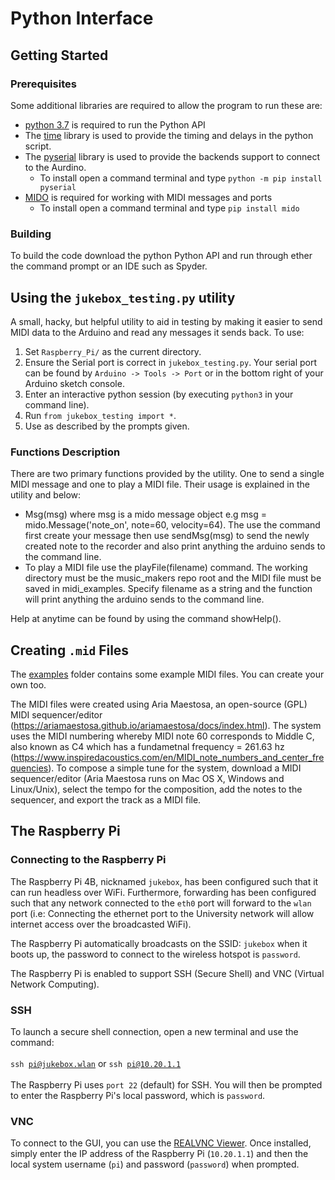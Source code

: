 # Python Interface

## Getting Started

### Prerequisites
Some additional libraries are required to allow the program to run these are:

- [python 3.7](https://www.python.org/downloads/release/python-370/) is required to run the Python API
- The [time](https://docs.python.org/3/library/time.html#module-time) library is used to provide the timing and delays in the python script.
- The [pyserial](https://pyserial.readthedocs.io/en/latest/pyserial.html) library is used to provide the backends support to connect to the Aurdino.
    - To install open a command terminal and type `python -m pip install pyserial`
- [MIDO](https://mido.readthedocs.io/en/latest/#) is required for working with MIDI messages and ports
    - To install open a command terminal and type `pip install mido`

### Building
To build the code download the python Python API and run through ether the command prompt or an IDE such as Spyder.

## Using the `jukebox_testing.py` utility

A small, hacky, but helpful utility to aid in testing by making it easier to send MIDI data to the Arduino and read any messages it sends back. To use:
1. Set `Raspberry_Pi/` as the current directory.
2. Ensure the Serial port is correct in `jukebox_testing.py`. Your serial port can be found by `Arduino -> Tools -> Port` or in the bottom right of your Arduino sketch console. 
3. Enter an interactive python session (by executing `python3` in your command line).
4. Run `from jukebox_testing import *`.
5. Use as described by the prompts given.

### Functions Description  
There are two primary functions provided by the utility. One to send a single MIDI message and one to play a MIDI file. Their usage is explained in the utility and below:

- Msg(msg) where msg is a mido message object e.g msg = mido.Message('note_on', note=60, velocity=64). The use the command first create your message then use sendMsg(msg) to send the newly created note to the recorder and also print anything the arduino sends to the command line.
- To play a MIDI file use the playFile(filename) command. The working directory must  be the music_makers repo root and the MIDI file must be saved in  midi_examples. Specify filename as a string and the function will print anything the arduino sends to the command line.

Help at anytime can be found by using the command showHelp().

## Creating `.mid` Files

The [examples](midi_examples) folder contains some example MIDI files. You can create your own too.

The MIDI files were created using Aria Maestosa, an open-source (GPL) MIDI sequencer/editor (https://ariamaestosa.github.io/ariamaestosa/docs/index.html). The system uses the MIDI numbering whereby MIDI note 60 corresponds to Middle C, also known as C4 which has a fundametnal frequency = 261.63 hz (https://www.inspiredacoustics.com/en/MIDI_note_numbers_and_center_frequencies). To compose a simple tune for the system, download a MIDI sequencer/editor (Aria Maestosa runs on Mac OS X, Windows and Linux/Unix), select the tempo for the composition, add the notes to the sequencer, and export the track as a MIDI file. 

## The Raspberry Pi
### Connecting to the Raspberry Pi

The Raspberry Pi 4B, nicknamed <code>jukebox</code>, has been configured such that it can run headless over WiFi. Furthermore, forwarding has been configured such that any network connected to the <code>eth0</code> port will forward to the <code>wlan</code> port (i.e: Connecting the ethernet port to the University network will allow internet access over the broadcasted WiFi).

The Raspberry Pi automatically broadcasts on the SSID: <code>jukebox</code> when it boots up, the password to connect to the wireless hotspot is <code>password</code>.

The Raspberry Pi is enabled to support SSH (Secure Shell) and VNC (Virtual Network Computing).

### SSH

To launch a secure shell connection, open a new terminal and use the command:
<br></br>
<code>ssh pi@jukebox.wlan</code> or <code>ssh pi@10.20.1.1</code>
<br></br>
The Raspberry Pi uses <code>port 22</code> (default) for SSH. You will then be prompted to enter the Raspberry Pi's local password, which is <code>password</code>. 

### VNC

To connect to the GUI, you can use the <a href="https://www.realvnc.com/en/connect/download/viewer/">REALVNC Viewer</a>. Once installed, simply enter the IP address of the Raspberry Pi (<code>10.20.1.1</code>) and then the local system username (<code>pi</code>) and password (<code>password</code>) when prompted.

